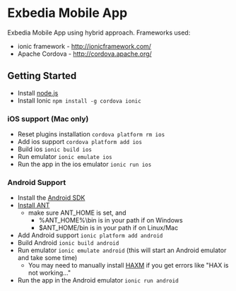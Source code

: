 Exbedia Mobile App
==================

Exbedia Mobile App using hybrid approach. Frameworks used:

* ionic framework - http://ionicframework.com/
* Apache Cordova - http://cordova.apache.org/


## Getting Started 

* Install [node.js](http://nodejs.org/)
* Install Ionic `npm install -g cordova ionic`

### iOS support (Mac only)
* Reset plugins installation `cordova platform rm ios`
* Add ios support `cordova platform add ios`
* Build ios `ionic build ios`
* Run emulator `ionic emulate ios`
* Run the app in the ios emulator `ionic run ios`

### Android Support

* Install the [Android SDK](http://spring.io/guides/gs/android/)
* [Install ANT](http://apache.claz.org//ant/binaries/apache-ant-1.9.4-bin.zip)
    * make sure ANT_HOME is set, and
        * %ANT_HOME%\bin is in your path if on Windows
        * $ANT_HOME/bin is in your path if on Linux/Mac
* Add Android support `ionic platform add android`
* Build Android `ionic build android`
* Run emulator `ionic emulate android` (this will start an Android emulator and take some time)
    * You may need to manually install [HAXM](https://software.intel.com/en-us/android/articles/intel-hardware-accelerated-execution-manager-end-user-license-agreement) if you get errors like "HAX is not working..."
* Run the app in the Android emulator `ionic run android`
